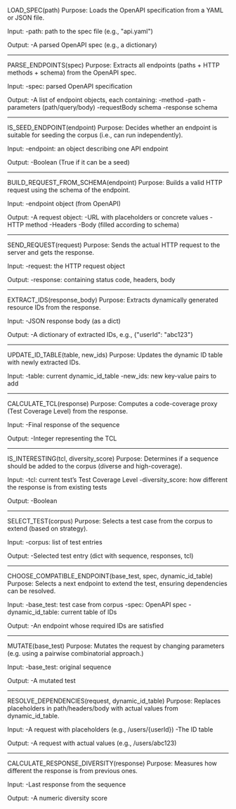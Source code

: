 LOAD_SPEC(path)
Purpose:
Loads the OpenAPI specification from a YAML or JSON file.

Input:
-path: path to the spec file (e.g., "api.yaml")

Output:
-A parsed OpenAPI spec (e.g., a dictionary)

----------------------------------------------------------------------------------------------------------------------------------

PARSE_ENDPOINTS(spec)
Purpose:
Extracts all endpoints (paths + HTTP methods + schema) from the OpenAPI spec.

Input:
-spec: parsed OpenAPI specification

Output:
-A list of endpoint objects, each containing:
    -method
    -path
    -parameters (path/query/body)
    -requestBody schema
    -response schema

----------------------------------------------------------------------------------------------------------------------------------

IS_SEED_ENDPOINT(endpoint)
Purpose:
Decides whether an endpoint is suitable for seeding the corpus (i.e., can run independently).

Input:
-endpoint: an object describing one API endpoint

Output:
-Boolean (True if it can be a seed)

----------------------------------------------------------------------------------------------------------------------------------

BUILD_REQUEST_FROM_SCHEMA(endpoint)
Purpose:
Builds a valid HTTP request using the schema of the endpoint.

Input:
-endpoint object (from OpenAPI)

Output:
-A request object:
    -URL with placeholders or concrete values
    -HTTP method
    -Headers
    -Body (filled according to schema)

----------------------------------------------------------------------------------------------------------------------------------

SEND_REQUEST(request)
Purpose:
Sends the actual HTTP request to the server and gets the response.

Input:
-request: the HTTP request object

Output:
-response: containing status code, headers, body

----------------------------------------------------------------------------------------------------------------------------------

EXTRACT_IDS(response_body)
Purpose:
Extracts dynamically generated resource IDs from the response.

Input:
-JSON response body (as a dict)

Output:
-A dictionary of extracted IDs, e.g., {"userId": "abc123"}

----------------------------------------------------------------------------------------------------------------------------------

UPDATE_ID_TABLE(table, new_ids)
Purpose:
Updates the dynamic ID table with newly extracted IDs.

Input:
-table: current dynamic_id_table
-new_ids: new key-value pairs to add

----------------------------------------------------------------------------------------------------------------------------------

CALCULATE_TCL(response)
Purpose:
Computes a code-coverage proxy (Test Coverage Level) from the response.

Input:
-Final response of the sequence

Output:
-Integer representing the TCL

----------------------------------------------------------------------------------------------------------------------------------

IS_INTERESTING(tcl, diversity_score)
Purpose:
Determines if a sequence should be added to the corpus (diverse and high-coverage).

Input:
-tcl: current test’s Test Coverage Level
-diversity_score: how different the response is from existing tests

Output:
-Boolean

----------------------------------------------------------------------------------------------------------------------------------

SELECT_TEST(corpus)
Purpose:
Selects a test case from the corpus to extend (based on strategy).

Input:
-corpus: list of test entries

Output:
-Selected test entry (dict with sequence, responses, tcl)

----------------------------------------------------------------------------------------------------------------------------------

CHOOSE_COMPATIBLE_ENDPOINT(base_test, spec, dynamic_id_table)
Purpose:
Selects a next endpoint to extend the test, ensuring dependencies can be resolved.

Input:
-base_test: test case from corpus
-spec: OpenAPI spec
-dynamic_id_table: current table of IDs

Output:
-An endpoint whose required IDs are satisfied

----------------------------------------------------------------------------------------------------------------------------------

MUTATE(base_test)
Purpose:
Mutates the request by changing parameters (e.g. using a pairwise combinatorial approach.)

Input:
-base_test: original sequence

Output:
-A mutated test

----------------------------------------------------------------------------------------------------------------------------------

RESOLVE_DEPENDENCIES(request, dynamic_id_table)
Purpose:
Replaces placeholders in path/headers/body with actual values from dynamic_id_table.

Input:
-A request with placeholders (e.g., /users/{userId})
-The ID table

Output:
-A request with actual values (e.g., /users/abc123)

----------------------------------------------------------------------------------------------------------------------------------

CALCULATE_RESPONSE_DIVERSITY(response)
Purpose:
Measures how different the response is from previous ones.

Input:
-Last response from the sequence

Output:
-A numeric diversity score

